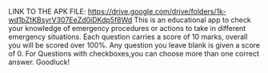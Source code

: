 LINK TO THE APK FILE: https://drive.google.com/drive/folders/1k-wd1bZtKBsyrV307EeZd0iDKdp5f8Wd
This is an educational app to check your knowledge of emergency procedures or actions to take in different emergency situations. 
Each question carries a score of 10 marks, overall you will be scored over 100%. 
Any question you leave blank is given a score of 0. For Questions with checkboxes,you can choose more than one correct answer. 
Goodluck!
